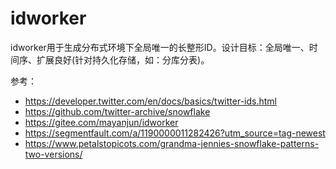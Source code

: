 # idworker

idworker用于生成分布式环境下全局唯一的长整形ID。设计目标：全局唯一、时间序、扩展良好(针对持久化存储，如：分库分表)。

参考：

- https://developer.twitter.com/en/docs/basics/twitter-ids.html
- https://github.com/twitter-archive/snowflake
- https://gitee.com/mayanjun/idworker
- https://segmentfault.com/a/1190000011282426?utm_source=tag-newest
- https://www.petalstopicots.com/grandma-jennies-snowflake-patterns-two-versions/
